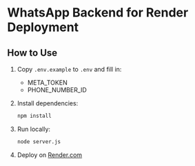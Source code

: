 
# WhatsApp Backend for Render Deployment

## How to Use

1. Copy `.env.example` to `.env` and fill in:
   - META_TOKEN
   - PHONE_NUMBER_ID

2. Install dependencies:
   ```bash
   npm install
   ```

3. Run locally:
   ```bash
   node server.js
   ```

4. Deploy on [Render.com](https://render.com)
